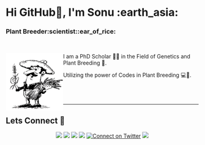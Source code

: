 <h1 align="left">Hi GitHub👋, I'm Sonu :earth_asia:</h1>

<h3 align="leftr">Plant Breeder:scientist::ear_of_rice: </h3>

<br />

<img align="left" width="150" height="150" src="https://github.com/sonulangaya/sonulangaya/blob/master/Breeder.png?raw=true"></a>


I am a PhD Scholar :scientist: in the Field of Genetics and Plant Breeding :ear_of_rice:.

Utilizing the power of Codes in Plant Breeding :computer::pencil:.

<br /><br />

---
## **Lets Connect** :handshake:


<p align="center">
<a href="https://www.sonulangaya.github.io"><img src="https://img.shields.io/badge/-My%20Prortfolio-3423A6?style=flat-square&logo=Google-Chrome&logoColor=white"/></a>
<a href="https://linkedin.com/in/sonulangaya"><img src="https://img.shields.io/badge/-Sonu%20Langaya-0077B5?style=flat-square&logo=Linkedin&logoColor=white"/></a>
<a href="https://instagram.com/sonulangaya"><img src="https://img.shields.io/badge/-Sonu%20Langaya-E4405F?style=flat-square&logo=Instagram&logoColor=white"/></a>
<a href="https://facebook.com/sonulangaya"><img src="https://img.shields.io/badge/-Sonu%20Langaya-1877F2?style=flat-square&logo=Facebook&logoColor=white"/></a>
<a href="https://twitter.com/intent/follow?screen_name=sonulangaya"><img src="https://img.shields.io/twitter/follow/sonulangaya?style=social&logo=twitter" alt="Connect on Twitter"></a>
<a href="mailto:sonulangaya@yahoo.in"><img src="https://img.shields.io/badge/-sonulangaya@yahoo.in-D14836?style=flat-square&logo=Gmail&logoColor=white"/></a>
</p>




